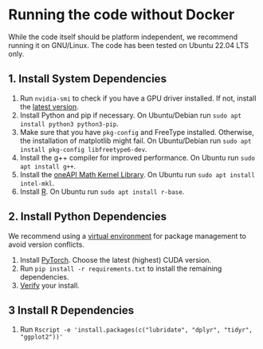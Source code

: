 # Running the code without Docker

While the code itself should be platform independent, we recommend running it on GNU/Linux. The code has been tested on Ubuntu 22.04 LTS only.


## 1. Install System Dependencies
1) Run ``nvidia-smi`` to check if you have a GPU driver installed. If not, install the [latest version](https://www.nvidia.com/download/index.aspx).
2) Install Python and pip if necessary. On Ubuntu/Debian run ``sudo apt install python3 python3-pip``.
3) Make sure that you have ``pkg-config`` and FreeType installed. Otherwise, the installation of matplotlib might fail. On Ubuntu/Debian run ``sudo apt install pkg-config libfreetype6-dev``.
4) Install the g++ compiler for improved performance. On Ubuntu run ``sudo apt install g++``.
5) Install the [oneAPI Math Kernel Library](https://www.intel.com/content/www/us/en/developer/tools/oneapi/onemkl.html). On Ubuntu run ``sudo apt install intel-mkl``.
6) Install [R](https://www.r-project.org/). On Ubuntu run ``sudo apt install r-base``.

## 2. Install Python Dependencies
We recommend using a [virtual environment](https://packaging.python.org/en/latest/guides/installing-using-pip-and-virtual-environments/)
for package management to avoid version conflicts.
1) Install [PyTorch](https://pytorch.org/get-started/locally/). Choose the latest (highest) CUDA version. 
2) Run ``pip install -r requirements.txt`` to install the remaining dependencies.
3) [Verify](https://pytorch.org/get-started/locally/#linux-verification) your install.

## 3 Install R Dependencies
1) Run ``Rscript -e 'install.packages(c("lubridate", "dplyr", "tidyr", "ggplot2"))'``
